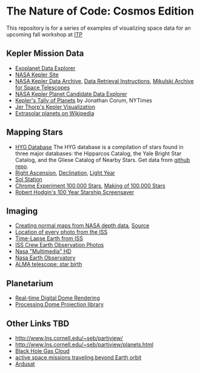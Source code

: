 The Nature of Code: Cosmos Edition
==================================

This repository is for a series of examples of visualizing space data for an upcoming fall workshop at [ITP](http://itp.nyu.edu)

Kepler Mission Data
-------------------
* [Exoplanet Data Explorer](http://exoplanets.org/)
* [NASA Kepler Site](http://kepler.nasa.gov/)
* [NASA Kepler Data Archive](http://kepler.nasa.gov/Science/ForScientists/dataarchive/), [Data Retrieval Instructions](http://keplergo.arc.nasa.gov/DataAnalysisRetrieval.shtml), [Mikulski Archive for Space Telescopes](http://archive.stsci.edu/kepler/)
* [NASA Kepler Planet Candidate Data Explorer](http://planetquest.jpl.nasa.gov/kepler)
* [Kepler's Tally of Planets](http://www.nytimes.com/interactive/science/space/keplers-tally-of-planets.html) by Jonathan Corum, NYTimes
* [Jer Thorp's Kepler Visualization](https://github.com/blprnt/Kepler-Visualization)
* [Extrasolar planets on Wikipedia](https://en.wikipedia.org/wiki/Extrasolar_planet)

Mapping Stars
-------------
* [HYG Database](http://www.astronexus.com/node/34) The HYG database is a compilation of stars found in three major databases: the Hipparcos Catalog, the Yale Bright Star Catalog, and the Gliese Catalog of Nearby Stars.  Get data from [github repo](https://github.com/astronexus).
* [Right Ascension](http://en.wikipedia.org/wiki/Right_ascension), [Declination](http://en.wikipedia.org/wiki/Declination), [Light Year](http://en.wikipedia.org/wiki/Light_year)
* [Sol Station](http://www.solstation.com/)
* [Chrome Experiment 100,000 Stars](http://workshop.chromeexperiments.com/stars/), [Making of 100,000 Stars](http://www.html5rocks.com/en/tutorials/casestudies/100000stars/)
* [Robert Hodgin's 100 Year Starship Screensaver](http://roberthodgin.com/look-up-100-year-starship-screensaver/)

Imaging
-------
* [Creating normal maps from NASA depth data](http://poniesandlight.co.uk/notes/creating_normal_maps_from_nasa_depth_data/), [Source](https://github.com/tgfrerer/normalMapper)
* [Location of every photo from the ISS](http://natronics.github.io/ISS-photo-locations/)
* [Time-Lapse Earth from ISS](https://vimeo.com/61487989)
* [ISS Crew Earth Observation Photos](http://eol.jsc.nasa.gov/Videos/CrewEarthObservationsVideos/)
* [Nasa "Multimedia" HD](http://www.nasa.gov/multimedia/hd/)
* [Nasa Earth Observatory](http://earthobservatory.nasa.gov/)
* [ALMA telescope: star birth](http://www.almaobservatory.org/en/press-room/press-releases/632-alma-takes-close-look-at-drama-of-starbirth)


Planetarium
-----------
* [Real-time Digital Dome Rendering](http://csc.lsu.edu/~kooima/articles/realtimedome/index.html)
* [Processing Dome Projection library](https://github.com/codeanticode/planetarium)


Other Links TBD
---------------
* http://www.lns.cornell.edu/~seb/partiview/
* http://www.lns.cornell.edu/~seb/partiview/planets.html
* [Black Hole Gas Cloud](http://www.space.com/21983-black-hole-rips-and-whips-galactic-gas-cloud-video.html)
* [active space missions traveling beyond Earth orbit](http://www.planetary.org/multimedia/space-images/charts/whats-up-in-the-solar-system-frohn.html)
* [Ardusat](http://www.kickstarter.com/projects/575960623/ardusat-your-arduino-experiment-in-space)
